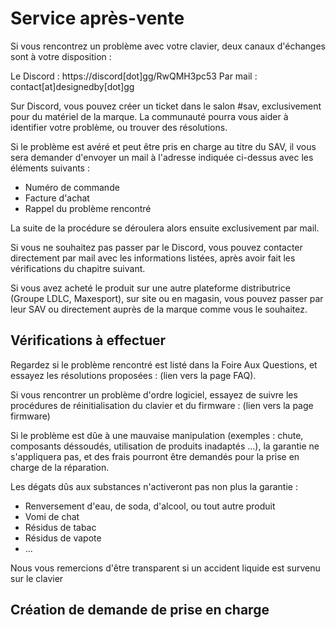 # Service après-vente

Si vous rencontrez un problème avec votre clavier, deux canaux d'échanges sont à votre disposition :

Le Discord : https://discord[dot]gg/RwQMH3pc53
Par mail : contact[at]designedby[dot]gg

Sur Discord, vous pouvez créer un ticket dans le salon #sav, exclusivement pour du matériel de la marque.
La communauté pourra vous aider à identifier votre problème, ou trouver des résolutions.

Si le problème est avéré et peut être pris en charge au titre du SAV, il vous sera demander d'envoyer un mail à l'adresse indiquée ci-dessus avec les éléments suivants :
* Numéro de commande
* Facture d'achat
* Rappel du problème rencontré

La suite de la procédure se déroulera alors ensuite exclusivement par mail.

Si vous ne souhaitez pas passer par le Discord, vous pouvez contacter directement par mail avec les informations listées, après avoir fait les vérifications du chapitre suivant.

Si vous avez acheté le produit sur une autre plateforme distributrice (Groupe LDLC, Maxesport), sur site ou en magasin, vous pouvez passer par leur SAV ou directement auprès de la marque comme vous le souhaitez.

## Vérifications à effectuer

Regardez si le problème rencontré est listé dans la Foire Aux Questions, et essayez les résolutions proposées : (lien vers la page FAQ).

Si vous rencontrer un problème d'ordre logiciel, essayez de suivre les procédures de réinitialisation du clavier et du firmware : (lien vers la page firmware)

Si le problème est dûe à une mauvaise manipulation (exemples : chute, composants déssoudés, utilisation de produits inadaptés ...), la garantie ne s'appliquera pas, et des frais pourront être demandés pour la prise en charge de la réparation.

Les dégats dûs aux substances n'activeront pas non plus la garantie :
- Renversement d'eau, de soda, d'alcool, ou tout autre produit
- Vomi de chat
- Résidus de tabac
- Résidus de vapote
- ...

Nous vous remercions d'être transparent si un accident liquide est survenu sur le clavier

## Création de demande de prise en charge
